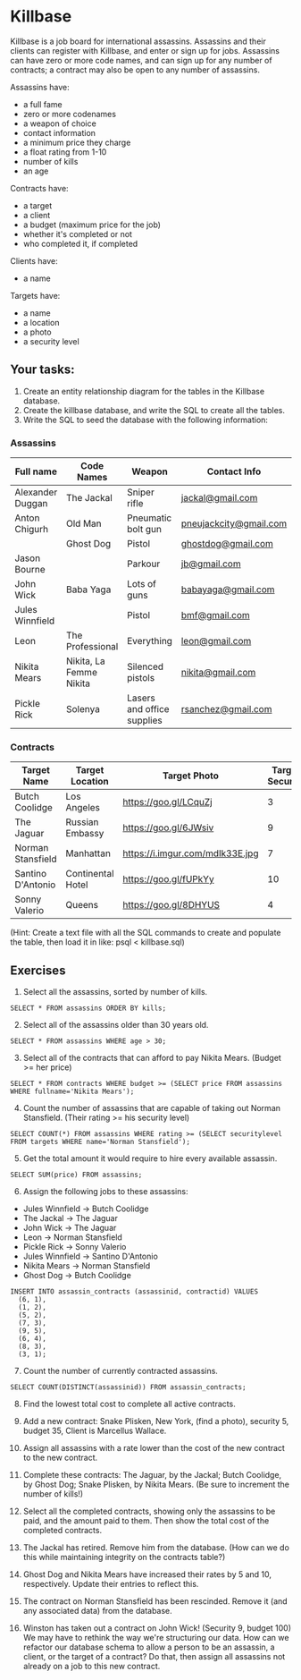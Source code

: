 # Killbase

Killbase is a job board for international assassins. Assassins and their clients can register with Killbase, and enter or sign up for jobs. Assassins can have zero or more code names, and can sign up for any number of contracts; a contract may also be open to any number of assassins.

Assassins have:
  * a full fame
  * zero or more codenames
  * a weapon of choice
  * contact information
  * a minimum price they charge
  * a float rating from 1-10
  * number of kills
  * an age

Contracts have:
  * a target
  * a client
  * a budget (maximum price for the job)
  * whether it's completed or not
  * who completed it, if completed

Clients have:
  * a name

Targets have:
  * a name
  * a location
  * a photo
  * a security level

## Your tasks:

1) Create an entity relationship diagram for the tables in the Killbase database.
2) Create the killbase database, and write the SQL to create all the tables.
3) Write the SQL to seed the database with the following information:

### Assassins

| Full name        | Code Names              | Weapon                     | Contact Info           | Age | Price | Rating | Kills |
|------------------|-------------------------|----------------------------|------------------------|-----|-------|--------|-------|
| Alexander Duggan | The Jackal              | Sniper rifle               | jackal@gmail.com       | 31  | 45    | 7.5    | 28    |
| Anton Chigurh    | Old Man                 | Pneumatic bolt gun         | pneujackcity@gmail.com | 52  | 40    | 9      | 72    |
|                  | Ghost Dog               | Pistol                     | ghostdog@gmail.com     | 28  | 20    | 6.5    | 35    |
| Jason Bourne     |                         | Parkour                    | jb@gmail.com           | 27  | 25    | 7      | 48    |
| John Wick        | Baba Yaga               | Lots of guns               | babayaga@gmail.com     | 35  | 50    | 9.5    | 433   |
| Jules Winnfield  |                         | Pistol                     | bmf@gmail.com          | 26  | 15    | 6.5    | 13    |
| Leon             | The Professional        | Everything                 | leon@gmail.com         | 41  | 30    | 8.5    | 87    |
| Nikita Mears     | Nikita, La Femme Nikita | Silenced pistols           | nikita@gmail.com       | 28  | 30    | 7      | 32    |
| Pickle Rick      | Solenya                 | Lasers and office supplies | rsanchez@gmail.com     | 60  | 0     | 8      | 24    |

### Contracts

| Target Name       | Target Location   | Target Photo                    | Target Security | Client Name       | Budget |
|-------------------|-------------------|---------------------------------|-----------------|-------------------|--------|
| Butch Coolidge    | Los Angeles       | https://goo.gl/LCquZj           | 3               | Marcellus Wallace | 40     |
| The Jaguar        | Russian Embassy   | https://goo.gl/6JWsiv           | 9               | Concerto          | 70     |
| Norman Stansfield | Manhattan         | https://i.imgur.com/mdIk33E.jpg | 7               | Mathilda          | 35     |
| Santino D'Antonio | Continental Hotel | https://goo.gl/fUPkYy           | 10              | Winston           | 25     |
| Sonny Valerio     | Queens            | https://goo.gl/8DHYUS           | 4               | Ray Vargo         | 10     |

(Hint: Create a text file with all the SQL commands to create and populate the table, then load it in like:  psql < killbase.sql)

## Exercises

1) Select all the assassins, sorted by number of kills.

```
SELECT * FROM assassins ORDER BY kills;
```

2) Select all of the assassins older than 30 years old.

```
SELECT * FROM assassins WHERE age > 30;
```

3) Select all of the contracts that can afford to pay Nikita Mears. (Budget >= her price)

```
SELECT * FROM contracts WHERE budget >= (SELECT price FROM assassins WHERE fullname='Nikita Mears');
```

4) Count the number of assassins that are capable of taking out Norman Stansfield. (Their rating >= his security level)

```
SELECT COUNT(*) FROM assassins WHERE rating >= (SELECT securitylevel FROM targets WHERE name='Norman Stansfield');
```

5) Get the total amount it would require to hire every available assassin.

```
SELECT SUM(price) FROM assassins;
```

6) Assign the following jobs to these assassins:
  * Jules Winnfield -> Butch Coolidge
  * The Jackal -> The Jaguar
  * John Wick -> The Jaguar
  * Leon -> Norman Stansfield
  * Pickle Rick -> Sonny Valerio
  * Jules Winnfield -> Santino D'Antonio
  * Nikita Mears -> Norman Stansfield
  * Ghost Dog -> Butch Coolidge

```
INSERT INTO assassin_contracts (assassinid, contractid) VALUES
  (6, 1),
  (1, 2),
  (5, 2),
  (7, 3),
  (9, 5),
  (6, 4),
  (8, 3),
  (3, 1);
```

7) Count the number of currently contracted assassins.

```
SELECT COUNT(DISTINCT(assassinid)) FROM assassin_contracts;
```

8) Find the lowest total cost to complete all active contracts.

9) Add a new contract: Snake Plisken, New York, (find a photo), security 5, budget 35, Client is Marcellus Wallace.

10) Assign all assassins with a rate lower than the cost of the new contract to the new contract.

11) Complete these contracts: The Jaguar, by the Jackal; Butch Coolidge, by Ghost Dog; Snake Plisken, by Nikita Mears. (Be sure to increment the number of kills!)

12) Select all the completed contracts, showing only the assassins to be paid, and the amount paid to them. Then show the total cost of the completed contracts.

13) The Jackal has retired. Remove him from the database. (How can we do this while maintaining integrity on the contracts table?)

14) Ghost Dog and Nikita Mears have increased their rates by 5 and 10, respectively. Update their entries to reflect this.

15) The contract on Norman Stansfield has been rescinded. Remove it (and any associated data) from the database.

16) Winston has taken out a contract on John Wick! (Security 9, budget 100) We may have to rethink the way we're structuring our data. How can we refactor our database schema to allow a person to be an assassin, a client, or the target of a contract? Do that, then assign all assassins not already on a job to this new contract.
